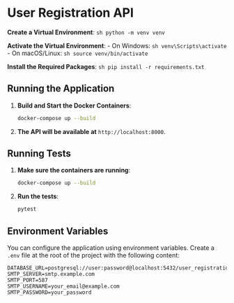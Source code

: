 # User Registration API

**Create a Virtual Environment**:
    ```sh
    python -m venv venv
    ```

 **Activate the Virtual Environment**:
    - On Windows:
      ```sh
      venv\Scripts\activate
      ```
    - On macOS/Linux:
      ```sh
      source venv/bin/activate
      ```

**Install the Required Packages**:
    ```sh
    pip install -r requirements.txt
    ```

## Running the Application

1. **Build and Start the Docker Containers**:
    ```sh
    docker-compose up --build
    ```

2. **The API will be available at** `http://localhost:8000`.

## Running Tests

1. **Make sure the containers are running**:
    ```sh
    docker-compose up --build
    ```

2. **Run the tests**:
    ```sh
    pytest
    ```

## Environment Variables

You can configure the application using environment variables. Create a `.env` file at the root of the project with the following content:

```plaintext
DATABASE_URL=postgresql://user:password@localhost:5432/user_registration
SMTP_SERVER=smtp.example.com
SMTP_PORT=587
SMTP_USERNAME=your_email@example.com
SMTP_PASSWORD=your_password

